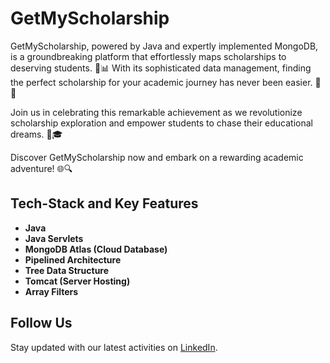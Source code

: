 # GetMyScholarship

GetMyScholarship, powered by Java and expertly implemented MongoDB, is a groundbreaking platform that effortlessly maps scholarships to deserving students. 🚀📊 With its sophisticated data management, finding the perfect scholarship for your academic journey has never been easier. 🏅💡

Join us in celebrating this remarkable achievement as we revolutionize scholarship exploration and empower students to chase their educational dreams. 🌟🎓

Discover GetMyScholarship now and embark on a rewarding academic adventure! 🌐🔍

## Tech-Stack and Key Features

- **Java**
- **Java Servlets**
- **MongoDB Atlas (Cloud Database)**
- **Pipelined Architecture**
- **Tree Data Structure**
- **Tomcat (Server Hosting)**
- **Array Filters**

## Follow Us

Stay updated with our latest activities on [LinkedIn](https://www.linkedin.com/posts/om-patil-560a82249_proud-to-announce-that-our-team-project-activity-7202666490733465600-Vifp?utm_source=share&utm_medium=member_desktop).

